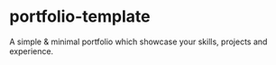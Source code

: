 # portfolio-template
A simple &amp; minimal portfolio which showcase your skills, projects and experience.
